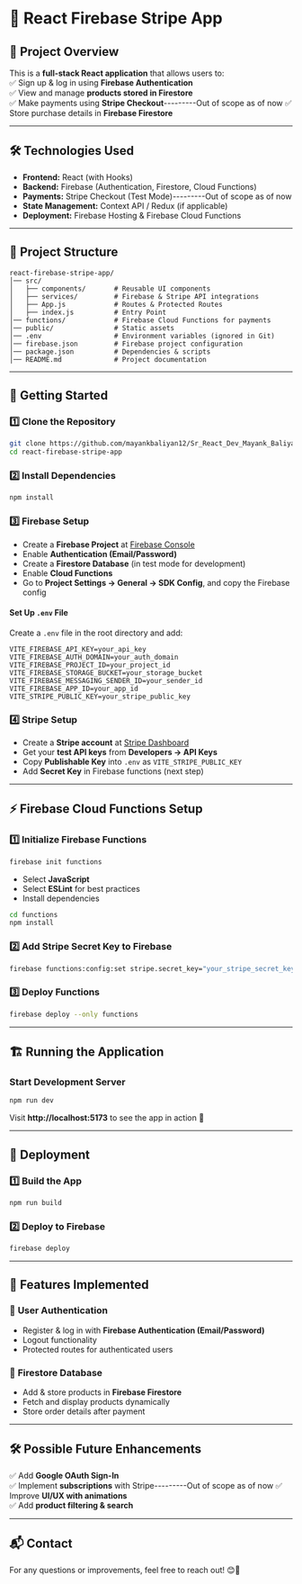 # 🚀 React Firebase Stripe App  

## 📖 Project Overview  
This is a **full-stack React application** that allows users to:  
✅ Sign up & log in using **Firebase Authentication**  
✅ View and manage **products stored in Firestore**  
✅ Make payments using **Stripe Checkout**---------Out of scope as of now 
✅ Store purchase details in **Firebase Firestore**  

---

## 🛠️ Technologies Used  
- **Frontend:** React (with Hooks)  
- **Backend:** Firebase (Authentication, Firestore, Cloud Functions)  
- **Payments:** Stripe Checkout (Test Mode)---------Out of scope as of now
- **State Management:** Context API / Redux (if applicable)  
- **Deployment:** Firebase Hosting & Firebase Cloud Functions  

---

## 📂 Project Structure  
```
react-firebase-stripe-app/
│── src/
│   ├── components/       # Reusable UI components
│   ├── services/         # Firebase & Stripe API integrations
│   ├── App.js            # Routes & Protected Routes
│   ├── index.js          # Entry Point
│── functions/            # Firebase Cloud Functions for payments
│── public/               # Static assets
│── .env                  # Environment variables (ignored in Git)
│── firebase.json         # Firebase project configuration
│── package.json          # Dependencies & scripts
│── README.md             # Project documentation
```

---

## 🚀 Getting Started  

### **1️⃣ Clone the Repository**  
```sh
git clone https://github.com/mayankbaliyan12/Sr_React_Dev_Mayank_Baliyan.git
cd react-firebase-stripe-app
```

### **2️⃣ Install Dependencies**  
```sh
npm install
```

### **3️⃣ Firebase Setup**  
- Create a **Firebase Project** at [Firebase Console](https://console.firebase.google.com/)  
- Enable **Authentication (Email/Password)**  
- Create a **Firestore Database** (in test mode for development)  
- Enable **Cloud Functions**  
- Go to **Project Settings → General → SDK Config**, and copy the Firebase config  

#### **Set Up `.env` File**  
Create a `.env` file in the root directory and add:  
```env
VITE_FIREBASE_API_KEY=your_api_key
VITE_FIREBASE_AUTH_DOMAIN=your_auth_domain
VITE_FIREBASE_PROJECT_ID=your_project_id
VITE_FIREBASE_STORAGE_BUCKET=your_storage_bucket
VITE_FIREBASE_MESSAGING_SENDER_ID=your_sender_id
VITE_FIREBASE_APP_ID=your_app_id
VITE_STRIPE_PUBLIC_KEY=your_stripe_public_key
```

### **4️⃣ Stripe Setup**  
- Create a **Stripe account** at [Stripe Dashboard](https://dashboard.stripe.com/)  
- Get your **test API keys** from **Developers → API Keys**  
- Copy **Publishable Key** into `.env` as `VITE_STRIPE_PUBLIC_KEY`  
- Add **Secret Key** in Firebase functions (next step)  

---

## ⚡ Firebase Cloud Functions Setup  

### **1️⃣ Initialize Firebase Functions**  
```sh
firebase init functions
```
- Select **JavaScript**  
- Select **ESLint** for best practices  
- Install dependencies  
```sh
cd functions
npm install
```

### **2️⃣ Add Stripe Secret Key to Firebase**  
```sh
firebase functions:config:set stripe.secret_key="your_stripe_secret_key"
```

### **3️⃣ Deploy Functions**  
```sh
firebase deploy --only functions
```

---

## 🏗️ Running the Application  

### **Start Development Server**  
```sh
npm run dev
```
Visit **http://localhost:5173** to see the app in action 🚀  

---

## 📡 Deployment  

### **1️⃣ Build the App**  
```sh
npm run build
```

### **2️⃣ Deploy to Firebase**  
```sh
firebase deploy
```

---

## 📌 Features Implemented  

### 🔐 **User Authentication**  
- Register & log in with **Firebase Authentication (Email/Password)**  
- Logout functionality  
- Protected routes for authenticated users  

### 🛒 **Firestore Database**  
- Add & store products in **Firebase Firestore**  
- Fetch and display products dynamically  
- Store order details after payment  

---

## 🛠️ Possible Future Enhancements  
✅ Add **Google OAuth Sign-In**  
✅ Implement **subscriptions** with Stripe---------Out of scope as of now
✅ Improve **UI/UX with animations**  
✅ Add **product filtering & search**  

---

## 📬 Contact  
For any questions or improvements, feel free to reach out! 😊🚀  
